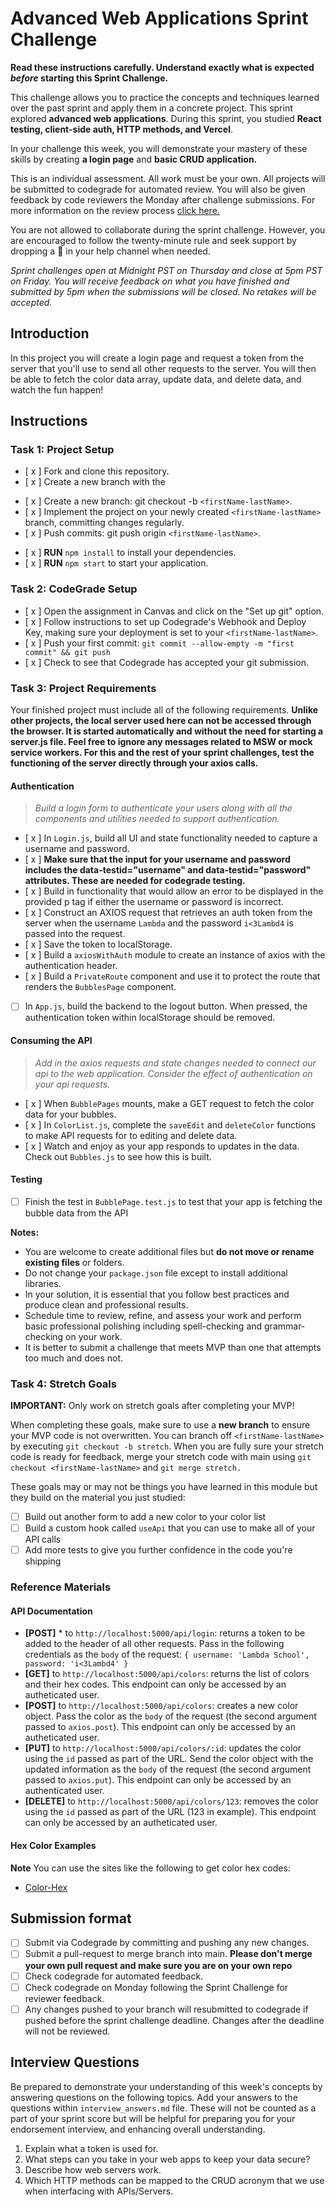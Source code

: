 # Advanced Web Applications Sprint Challenge

**Read these instructions carefully. Understand exactly what is expected _before_ starting this Sprint Challenge.**

This challenge allows you to practice the concepts and techniques learned over the past sprint and apply them in a concrete project. This sprint explored **advanced web applications**. During this sprint, you studied **React testing, client-side auth, HTTP methods, and Vercel**.

In your challenge this week, you will demonstrate your mastery of these skills by creating **a login page** and **basic CRUD application.**

This is an individual assessment. All work must be your own. All projects will be submitted to codegrade for automated review. You will also be given feedback by code reviewers the Monday after challenge submissions. For more information on the review process [click here.](https://www.notion.so/lambdaschool/How-to-View-Feedback-in-CodeGrade-c5147cee220c4044a25de28bcb6bb54a)

You are not allowed to collaborate during the sprint challenge. However, you are encouraged to follow the twenty-minute rule and seek support by dropping a :wave: in your help channel when needed.

_Sprint challenges open at Midnight PST on Thursday and close at 5pm PST on Friday. You will receive feedback on what you have finished and submitted by 5pm when the submissions will be closed. No retakes will be accepted._

## Introduction

In this project you will create a login page and request a token from the server that you'll use to send all other requests to the server. You will then be able to fetch the color data array, update data, and delete data, and watch the fun happen!

## Instructions

### Task 1: Project Setup

- [ x ] Fork and clone this repository.
- [ x ] Create a new branch with the

* [ x ] Create a new branch: git checkout -b `<firstName-lastName>`.
* [ x ] Implement the project on your newly created `<firstName-lastName>` branch, committing changes regularly.
* [ x ] Push commits: git push origin `<firstName-lastName>`.

- [ x ] **RUN** `npm install` to install your dependencies.
- [ x ] **RUN** `npm start` to start your application.

### Task 2: CodeGrade Setup

- [ x ] Open the assignment in Canvas and click on the "Set up git" option.
- [ x ] Follow instructions to set up Codegrade's Webhook and Deploy Key, making sure your deployment is set to your `<firstName-lastName>`.
- [ x ] Push your first commit: `git commit --allow-empty -m "first commit" && git push`
- [ x ] Check to see that Codegrade has accepted your git submission.

### Task 3: Project Requirements

Your finished project must include all of the following requirements. **Unlike other projects, the local server used here can not be accessed through the browser. It is started automatically and without the need for starting a server.js file. Feel free to ignore any messages related to MSW or mock service workers. For this and the rest of your sprint challenges, test the functioning of the server directly through your axios calls.**

#### Authentication

> _Build a login form to authenticate your users along with all the components and utilities needed to support authentication._

- [ x ] In `Login.js`, build all UI and state functionality needed to capture a username and password.
- [ x ] **Make sure that the input for your username and password includes the data-testid="username" and data-testid="password" attributes. These are needed for codegrade testing.**
- [ x ] Build in functionality that would allow an error to be displayed in the provided p tag if either the username or password is incorrect.
- [ x ] Construct an AXIOS request that retrieves an auth token from the server when the username `Lambda` and the password `i<3Lambd4` is passed into the request.
- [ x ] Save the token to localStorage.
- [ x ] Build a `axiosWithAuth` module to create an instance of axios with the authentication header.
- [ x ] Build a `PrivateRoute` component and use it to protect the route that renders the `BubblesPage` component.
- [ ] In `App.js`, build the backend to the logout button. When pressed, the authentication token within localStorage should be removed.

#### Consuming the API

> _Add in the axios requests and state changes needed to connect our api to the web application. Consider the effect of authentication on your api requests._

- [ x ] When `BubblePages` mounts, make a GET request to fetch the color data for your bubbles.
- [ x ] In `ColorList.js`, complete the `saveEdit` and `deleteColor` functions to make API requests for to editing and delete data.
- [ x ] Watch and enjoy as your app responds to updates in the data. Check out `Bubbles.js` to see how this is built.

#### Testing

- [ ] Finish the test in `BubblePage.test.js` to test that your app is fetching the bubble data from the API

**Notes:**

- You are welcome to create additional files but **do not move or rename existing files** or folders.
- Do not change your `package.json` file except to install additional libraries.
- In your solution, it is essential that you follow best practices and produce clean and professional results.
- Schedule time to review, refine, and assess your work and perform basic professional polishing including spell-checking and grammar-checking on your work.
- It is better to submit a challenge that meets MVP than one that attempts too much and does not.

### Task 4: Stretch Goals

**IMPORTANT:** Only work on stretch goals after completing your MVP!

When completing these goals, make sure to use a **new branch** to ensure your MVP code is not overwritten. You can branch off `<firstName-lastName>` by executing `git checkout -b stretch`. When you are fully sure your stretch code is ready for feedback, merge your stretch code with main using `git checkout <firstName-lastName>` and `git merge stretch.`

These goals may or may not be things you have learned in this module but they build on the material you just studied:

- [ ] Build out another form to add a new color to your color list
- [ ] Build a custom hook called `useApi` that you can use to make all of your API calls
- [ ] Add more tests to give you further confidence in the code you're shipping

### Reference Materials

#### API Documentation

- **[POST]** \* to `http://localhost:5000/api/login`: returns a token to be added to the header of all other requests. Pass in the following credentials as the `body` of the request: `{ username: 'Lambda School', password: 'i<3Lambd4' }`
- **[GET]** to `http://localhost:5000/api/colors`: returns the list of colors and their hex codes. This endpoint can only be accessed by an autheticated user.
- **[POST]** to `http://localhost:5000/api/colors`: creates a new color object. Pass the color as the `body` of the request (the second argument passed to `axios.post`). This endpoint can only be accessed by an autheticated user.
- **[PUT]** to `http://localhost:5000/api/colors/:id`: updates the color using the `id` passed as part of the URL. Send the color object with the updated information as the `body` of the request (the second argument passed to `axios.put`). This endpoint can only be accessed by an authenticated user.
- **[DELETE]** to `http://localhost:5000/api/colors/123`: removes the color using the `id` passed as part of the URL (123 in example). This endpoint can only be accessed by an autheticated user.

#### Hex Color Examples

**Note** You can use the sites like the following to get color hex codes:

- [Color-Hex](https://www.color-hex.com/)

## Submission format

- [ ] Submit via Codegrade by committing and pushing any new changes.
- [ ] Submit a pull-request to merge <firstName-lastName> branch into main. **Please don't merge your own pull request and make sure you are on your own repo**
- [ ] Check codegrade for automated feedback.
- [ ] Check codegrade on Monday following the Sprint Challenge for reviewer feedback.
- [ ] Any changes pushed to your <firstName-lastName> branch will resubmitted to codegrade if pushed before the sprint challenge deadline. Changes after the deadline will not be reviewed.

## Interview Questions

Be prepared to demonstrate your understanding of this week's concepts by answering questions on the following topics. Add your answers to the questions within `interview_answers.md` file. These will not be counted as a part of your sprint score but will be helpful for preparing you for your endorsement interview, and enhancing overall understanding.

1. Explain what a token is used for.
2. What steps can you take in your web apps to keep your data secure?
3. Describe how web servers work.
4. Which HTTP methods can be mapped to the CRUD acronym that we use when interfacing with APIs/Servers.
